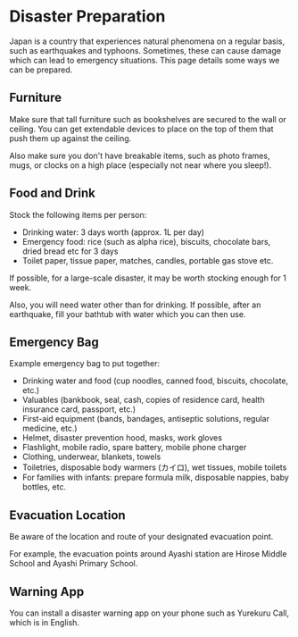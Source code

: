 # Disaster Preparation

Japan is a country that experiences natural phenomena on a regular basis, such as earthquakes and typhoons. Sometimes, these can cause damage which can lead to emergency situations. This page details some ways we can be prepared.

## Furniture

Make sure that tall furniture such as bookshelves are secured to the wall or ceiling. You can get extendable devices to place on the top of them that push them up against the ceiling.

Also make sure you don't have breakable items, such as photo frames, mugs, or clocks on a high place (especially not near where you sleep!).

## Food and Drink

Stock the following items per person:

* Drinking water: 3 days worth (approx. 1L per day)
* Emergency food: rice (such as alpha rice), biscuits, chocolate bars, dried bread etc for 3 days
* Toilet paper, tissue paper, matches, candles, portable gas stove etc.

If possible, for a large-scale disaster, it may be worth stocking enough for 1 week.

Also, you will need water other than for drinking. If possible, after an earthquake, fill your bathtub with water which you can then use.

## Emergency Bag

Example emergency bag to put together:

* Drinking water and food (cup noodles, canned food, biscuits, chocolate, etc.)
* Valuables (bankbook, seal, cash, copies of residence card, health insurance card, passport, etc.)
* First-aid equipment (bands, bandages, antiseptic solutions, regular medicine, etc.)
* Helmet, disaster prevention hood, masks, work gloves
* Flashlight, mobile radio, spare battery, mobile phone charger
* Clothing, underwear, blankets, towels
* Toiletries, disposable body warmers (カイロ), wet tissues, mobile toilets
* For families with infants: prepare formula milk, disposable nappies, baby bottles, etc.

## Evacuation Location

Be aware of the location and route of your designated evacuation point.

For example, the evacuation points around Ayashi station are Hirose Middle School and Ayashi Primary School.

## Warning App

You can install a disaster warning app on your phone such as Yurekuru Call, which is in English.